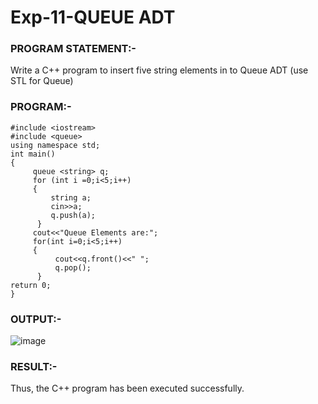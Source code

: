 # Exp-11-QUEUE ADT 

### PROGRAM STATEMENT:-
Write a C++ program to insert five string elements in to Queue ADT (use STL for Queue) 

### PROGRAM:-
```
#include <iostream> 
#include <queue> 
using namespace std; 
int main() 
{ 
     queue <string> q; 
     for (int i =0;i<5;i++) 
     { 
         string a; 
         cin>>a; 
         q.push(a); 
      } 
     cout<<"Queue Elements are:"; 
     for(int i=0;i<5;i++) 
     { 
          cout<<q.front()<<" "; 
          q.pop(); 
      } 
return 0; 
}
```
### OUTPUT:-
![image](https://github.com/ManiKandan228/19CS401/assets/119160414/f20ef8a6-354c-4fce-8a97-04297e573dc2)

### RESULT:-
Thus, the C++ program has been executed successfully. 
